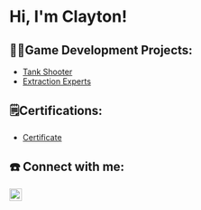 <h1>Hi, I'm Clayton! <br/></h1>

<h2>👨‍💻Game Development Projects:</h2>

- [Tank Shooter](https://github.com/CDavi6/Tank-Shooter-Game)
- [Extraction Experts]()

<h2>🗒️Certifications:</h2>

- [Certificate]()

<h2>☎️ Connect with me:</h2>

[<img align="left" alt="Cdavi06 | Twitter" width="22px" src="https://cdn.jsdelivr.net/npm/simple-icons@v3/icons/twitter.svg" />][twitter]

[twitter]: https://twitter.com/Cdavi06
